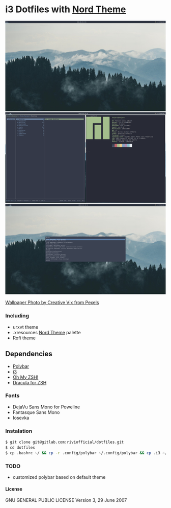 # i3 Dotfiles with [Nord Theme](https://www.nordtheme.com/)

![](prev1.png)
![](prev2.png)
![](prev3.png)


[Wallpaper Photo by Creative Vix from Pexels](https://www.pexels.com/photo/forest-mountains-fog-clouds-9754/)
### Including
  - urxvt theme
  - .xresources [Nord Theme](https://www.nordtheme.com/) palette
  - Rofi theme

## Dependencies

- [Polybar](https://polybar.github.io/)
- [i3](https://i3wm.org/)
- [Oh My ZSH!](https://ohmyz.sh/)
- [Dracula for ZSH](https://github.com/dracula/zsh/tree/44e7b24cc9b102ccdbc2fab277dda5b103a5189c)

### Fonts
- DejaVu Sans Mono for Poweline
- Fantasque Sans Mono
- Iosevka

### Instalation
```sh
$ git clone git@gitlab.com:riviofficial/dotfiles.git
$ cd dotfiles
$ cp .bashrc ~/ && cp -r .config/polybar ~/.config/polybar && cp .i3 ~/ && cp .Xresources ~/ && cp .zshrc ~/ 
```

### TODO
 - customized polybar based on default theme

#### License

GNU GENERAL PUBLIC LICENSE  Version 3, 29 June 2007
